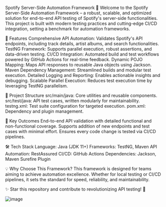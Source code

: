 Spotify Server-Side Automation Framework 🎵
Welcome to the Spotify Server-Side Automation Framework – a robust, scalable, and optimized solution for end-to-end API testing of Spotify's server-side functionalities. This project is built with modern testing practices and cutting-edge CI/CD integration, setting a benchmark for automation frameworks.

🚀 Features
Comprehensive API Automation: Validates Spotify's API endpoints, including track details, artist albums, and search functionalities.
TestNG Framework: Supports parallel execution, robust assertions, and data-driven testing.
CI/CD Integration: Automated build and test workflows powered by GitHub Actions for real-time feedback.
Dynamic POJO Mapping: Maps API responses to reusable Java objects using Jackson.
Maven Dependency Management: Streamlined builds and modular test execution.
Detailed Logging and Reporting: Enables actionable insights and debugging.
Scalable Parallel Execution: Reduces test execution time by leveraging TestNG parallelism.

📂 Project Structure
src/main/java: Core utilities and reusable components.
src/test/java: API test cases, written modularly for maintainability.
testng.xml: Test suite configuration for targeted execution.
pom.xml: Dependency and plugin management.


🎯 Key Outcomes
End-to-end API validation with detailed functional and non-functional coverage.
Supports addition of new endpoints and test cases with minimal effort.
Ensures every code change is tested via CI/CD pipelines.

🛠️ Tech Stack
Language: Java (JDK 11+)
Frameworks: TestNG, Maven
API Automation: RestAssured
CI/CD: GitHub Actions
Dependencies: Jackson, Maven Surefire Plugin

💡 Why Choose This Framework?
This framework is designed for teams aiming to achieve automation excellence. Whether for local testing or CI/CD pipelines, it sets the standard for speed, reliability, and maintainability.

✨ Star this repository and contribute to revolutionizing API testing! 🎉

![image](https://github.com/user-attachments/assets/d9a826e3-fc75-4b26-9233-1da571ae78b4)

